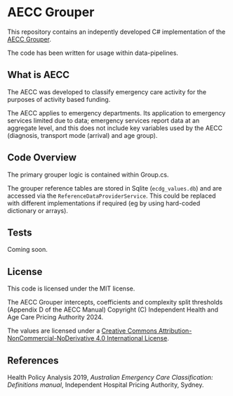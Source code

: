 
# AECC Grouper
This repository contains an indepently developed C# implementation of the [AECC Grouper](https://www.ihacpa.gov.au/health-care/classification/emergency-care/aecc).

The code has been written for usage within data-pipelines.

## What is AECC

The AECC was developed to classify emergency care activity for the purposes of activity based funding.

The AECC applies to emergency departments. Its application to emergency services limited due to data; emergency services report data at an aggregate level, and this does not include key variables used by the AECC (diagnosis, transport mode (arrival) and age group).

## Code Overview

The primary grouper logic is contained within Group.cs. 

The grouper reference tables are stored in Sqlite (`ecdg_values.db`) and are accessed via the `ReferenceDataProviderService`. This could be replaced with different implementations if required (eg by using hard-coded dictionary or arrays). 

## Tests
Coming soon.

## License
This code is licensed under the MIT license.

The AECC Grouper intercepts, coefficients and complexity split thresholds (Appendix D of the AECC Manual)  Copyright (C) Independent Health and Age Care Pricing Authority 2024. 

The values are licensed under a [Creative Commons Attribution-NonCommercial-NoDerivative 4.0 International License](https://creativecommons.org/licenses/by-nc-nd/4.0/deed.en). 

## References
Health Policy Analysis 2019, _Australian Emergency Care Classification: Definitions manual_, Independent Hospital Pricing Authority, Sydney.
